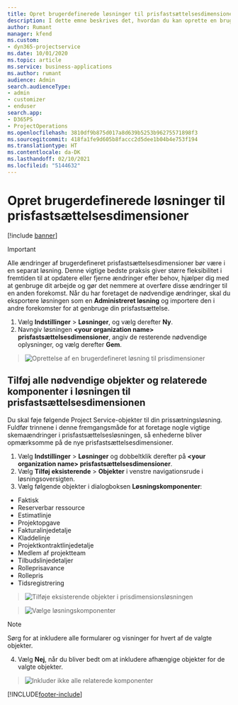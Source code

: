 ```yaml
---
title: Opret brugerdefinerede løsninger til prisfastsættelsesdimensioner
description: I dette emne beskrives det, hvordan du kan oprette en brugerdefineret løsning, når du opretter brugerdefinerede prisfastsættelsesdimensioner.
author: Rumant
manager: kfend
ms.custom:
- dyn365-projectservice
ms.date: 10/01/2020
ms.topic: article
ms.service: business-applications
ms.author: rumant
audience: Admin
search.audienceType:
- admin
- customizer
- enduser
search.app:
- D365PS
- ProjectOperations
ms.openlocfilehash: 3810df9b875d017a8d639b5253b96275571898f3
ms.sourcegitcommit: 418fa1fe9d605b8faccc2d5dee1b04b4e753f194
ms.translationtype: HT
ms.contentlocale: da-DK
ms.lasthandoff: 02/10/2021
ms.locfileid: "5144632"
---
```

# <a name="create-custom-solutions-for-pricing-dimensions"></a>Opret brugerdefinerede løsninger til prisfastsættelsesdimensioner

[!include [banner](../includes/psa-now-project-operations.md)]

> [!IMPORTANT]
> Alle ændringer af brugerdefineret prisfastsættelsesdimensioner bør være i en separat løsning. Denne vigtige bedste praksis giver større fleksibilitet i fremtiden til at opdatere eller fjerne ændringer efter behov, hjælper dig med at genbruge dit arbejde og gør det nemmere at overføre disse ændringer til en anden forekomst. Når du har foretaget de nødvendige ændringer, skal du eksportere løsningen som en **Administreret løsning** og importere den i andre forekomster for at genbruge din prisfastsættelse.

1. Vælg **Indstillinger** > **Løsninger**, og vælg derefter **Ny**. 
2. Navngiv løsningen **\<your organization name> prisfastsættelsesdimensioner**, angiv de resterende nødvendige oplysninger, og vælg derefter **Gem**.

> ![Oprettelse af en brugerdefineret løsning til prisdimensioner](media/Creation-of-custom-pricing-dimension-solution.PNG)
  
## <a name="add-all-required-entities-and-related-components-to-the-pricing-dimension-solution"></a>Tilføj alle nødvendige objekter og relaterede komponenter i løsningen til prisfastsættelsesdimensionen
Du skal føje følgende Project Service-objekter til din prissætningsløsning. Fuldfør trinnene i denne fremgangsmåde for at foretage nogle vigtige skemaændringer i prisfastsættelsesløsningen, så enhederne bliver opmærksomme på de nye prisfastsættelsesdimensioner.

1. Vælg **Indstillinger** > **Løsninger** og dobbeltklik derefter på **\<your organization name> prisfastsættelsesdimensioner**. 
2. Vælg **Tilføj eksisterende** > **Objekter** i venstre navigationsrude i løsningsoversigten.
3. Vælg følgende objekter i dialogboksen **Løsningskomponenter**:

- Faktisk
- Reserverbar ressource
- Estimatlinje
- Projektopgave
- Fakturalinjedetalje
- Kladdelinje
- Projektkontraktlinjedetalje
- Medlem af projektteam
- Tilbudslinjedetaljer
- Rolleprisavance
- Rollepris 
- Tidsregistrering 

> ![Tilføje eksisterende objekter i prisdimensionsløsningen](media/Existing-entities-to-PD-solution.png)

> ![Vælge løsningskomponenter](media/Dimension-Components.png)

> [!NOTE]
> Sørg for at inkludere alle formularer og visninger for hvert af de valgte objekter.

4. Vælg **Nej**, når du bliver bedt om at inkludere afhængige objekter for de valgte objekter.

> ![Inkluder ikke alle relaterede komponenter](media/Do-not-include-required.png)




[!INCLUDE[footer-include](../includes/footer-banner.md)]